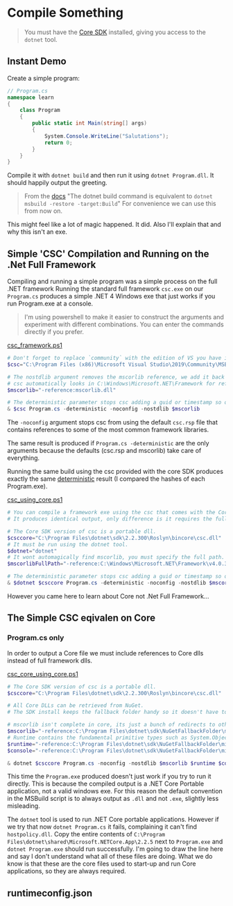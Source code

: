 # Compile Something

> You must have the [Core SDK](https://dotnet.microsoft.com/download) installed, giving you access to the `dotnet` tool.

## Instant Demo

Create a simple program:

```csharp
// Program.cs
namespace learn
{
    class Program
    {
        public static int Main(string[] args)
        {
            System.Console.WriteLine("Salutations");
            return 0;
        }
    }
}
```

Compile it with `dotnet build` and then run it using `dotnet Program.dll`.
It should happily output the greeting.

> From the [docs](https://docs.microsoft.com/en-us/dotnet/core/tools/dotnet-msbuild)
> "The dotnet build command is equivalent to `dotnet msbuild -restore -target:Build`"
> For convenience we can use this from now on.

This might feel like a lot of magic happened. It did. Also I'll explain that and why this isn't an exe.


## Simple 'CSC' Compilation and Running on the .Net Full Framework

Compiling and running a simple program was a simple process on the full .NET framework
Running the standard full framework `csc.exe` on our `Program.cs` produces a simple .NET 4 Windows exe that just works if you run Program.exe at a console.

> I'm using powershell to make it easier to construct the arguments and experiment with different combinations.
> You can enter the commands directly if you prefer.

[csc_framework.ps1](https://github.com/t3hmun/AspCoreFromScratch/blob/master/002_compile_something/csc_framework.ps1)

```powershell
# Don't forget to replace `community` with the edition of VS you have installed. 
$csc="C:\Program Files (x86)\Microsoft Visual Studio\2019\Community\MSBuild\Current\Bin\Roslyn\csc.exe"

# The nostdlib argument removes the mscorlib reference, we add it back in explicitly as a demonstration.
# csc automatically looks in C:\Windows\Microsoft.NET\Framework for references without full path not present in the current folder.
$mscorlib="-reference:mscorlib.dll"

# The deterministic parameter stops csc adding a guid or timestamp so outputs are always identical given the same inputs.
& $csc Program.cs -deterministic -noconfig -nostdlib $mscorlib
```

The `-noconfig` argument stops csc from using the default `csc.rsp` file that contains references to some of the most common framework libraries.

The same result is produced if `Program.cs -deterministic` are the only arguments because the defaults (csc.rsp and mscorlib) take care of everything.

Running the same build using the csc provided with the core SDK produces exactly the same [deterministic](https://docs.microsoft.com/en-us/dotnet/csharp/language-reference/compiler-options/deterministic-compiler-option) result (I compared the hashes of each Program.exe).

[csc_using_core.ps1](https://github.com/t3hmun/AspCoreFromScratch/blob/master/002_compile_something/csc_framework_using_core.ps1)

```powershell
# You can compile a framework exe using the csc that comes with the Core SDK.
# It produces identical output, only difference is it requires the full path of mscorlib.

# The Core SDK version of csc is a portable dll.
$csccore="C:\Program Files\dotnet\sdk\2.2.300\Roslyn\bincore\csc.dll"
# It must be run using the dotnet tool.
$dotnet="dotnet"
# It wont automagically find mscorlib, you must specify the full path. 
$mscorlibFullPath="-reference:C:\Windows\Microsoft.NET\Framework\v4.0.30319\mscorlib.dll"

# The deterministic parameter stops csc adding a guid or timestamp so outputs are always identical given the same inputs.
& $dotnet $csccore Program.cs -deterministic -noconfig -nostdlib $mscorlibFullPath
```

However you came here to learn about Core not .Net Full Framework...


## The Simple CSC eqivalen on Core

### Program.cs only

In order to output a Core file we must include references to Core dlls instead of full framework dlls.

[csc_core_using_core.ps1](https://github.com/t3hmun/AspCoreFromScratch/blob/master/002_compile_something/csc_core_using_core.ps1)

```powershell
# The Core SDK version of csc is a portable dll.
$csccore="C:\Program Files\dotnet\sdk\2.2.300\Roslyn\bincore\csc.dll"

# All Core DLLs can be retrieved from NuGet.
# The SDK install keeps the fallback folder handy so it doesn't have to restore the packagers from the internet.

# mscorlib isn't complete in core, its just a bunch of redirects to other libs.
$mscorlib="-reference:C:\Program Files\dotnet\sdk\NuGetFallbackFolder\microsoft.netcore.app\2.1.0\ref\netcoreapp2.1\mscorlib.dll"
# Runtime contains the fundamental primitive types such as System.Object and System.Int16
$runtime="-reference:C:\Program Files\dotnet\sdk\NuGetFallbackFolder\microsoft.netcore.app\2.1.0\ref\netcoreapp2.1\System.Runtime.dll"
$console="-reference:C:\Program Files\dotnet\sdk\NuGetFallbackFolder\microsoft.netcore.app\2.1.0\ref\netcoreapp2.1\System.Console.dll"

& dotnet $csccore Program.cs -noconfig -nostdlib $mscorlib $runtime $console
```

This time the `Program.exe` produced doesn't just work if you try to run it directly.
This is because the compiled output is a .NET Core Portable application, not a valid windows exe.
For this reason the default convention in the MSBuild script is to always output as `.dll` and not `.exe`, slightly less misleading.

The `dotnet` tool is used to run .NET Core portable applications. 
However if we try that now `dotnet Program.cs` it fails, complaining it can't find `hostpolicy.dll`.
Copy the entire contents of `C:\Program Files\dotnet\shared\Microsoft.NETCore.App\2.2.5` next to `Program.exe` and `dotnet Program.exe` should run successfully.
I'm going to draw the line here and say I don't understand what all of these files are doing.
What we do know is that these are the core files used to start-up and run Core applications, so they are always required.

## runtimeconfig.json

